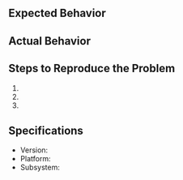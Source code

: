 ## Expected Behavior


## Actual Behavior


## Steps to Reproduce the Problem

1.
1.
1.

## Specifications

- Version:
- Platform:
- Subsystem: